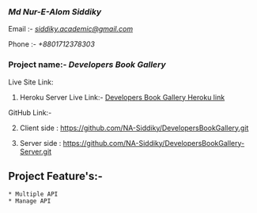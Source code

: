 ### *Md Nur-E-Alom Siddiky*

 Email :- *siddiky.academic@gmail.com*

 Phone :- *+8801712378303*
 
### Project name:- *Developers Book Gallery*

Live Site Link: 
1. Heroku Server Live Link:- [Developers Book Gallery Heroku link](https://banana-surprise-70079.herokuapp.com/)


GitHub Link:-

2. Client side : https://github.com/NA-Siddiky/DevelopersBookGallery.git

3. Server side : https://github.com/NA-Siddiky/DevelopersBookGallery-Server.git

## Project Feature's:-

    * Multiple API
    * Manage API
